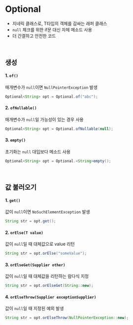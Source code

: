 # Optional
- 지네릭 클래스로, T타입의 객체를 감싸는 래퍼 클래스
- `null` 체크를 위한 if문 대신 자체 메소드 사용
- 더 간결하고 안전한 코드

<br>

## 생성

#### 1. `of()`
매개변수가 `null`이면 `NullPointerException` 발생
```java
Optional<String> opt = Optional.of("abc");
```

#### 2. `ofNullable()`
매개변수가 `null`일 가능성이 있는 경우 사용
```java
Optional<String> opt = Optional.ofNullable(null);
```
#### 3. `empty()`
초기화는 `null` 대입보다 메소드 사용
```java
Optional<String> opt = Optional.<String>empty();
```

<br>

## 값 불러오기

#### 1. `get()`
값이 `null`이면 `NoSuchElementException` 발생
```java
String str = opt.get();
```
#### 2. `orElse(T value)`
값이 `null`일 때 대체값으로 value 리턴
```java
String str = opt.orElse("someValue");
```
#### 3. `orElseGet(Supplier other)`
값이 `null`일 때 대체값을 리턴하는 람다식 지정
```java
String str = opt.orElseGet(String::new);
```
#### 4. `orElseThrow(Supplier exceptionSupplier)`
값이 `null`일 때 지정된 예외 발생
```java
String str = opt.orElseThrow(NullPointerException::new);
```
